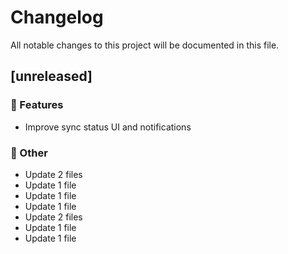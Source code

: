# Changelog

All notable changes to this project will be documented in this file.

## [unreleased]

### 🚀 Features

- Improve sync status UI and notifications

### 💼 Other

- Update 2 files
- Update 1 file
- Update 1 file
- Update 1 file
- Update 2 files
- Update 1 file
- Update 1 file

<!-- generated by git-cliff -->
